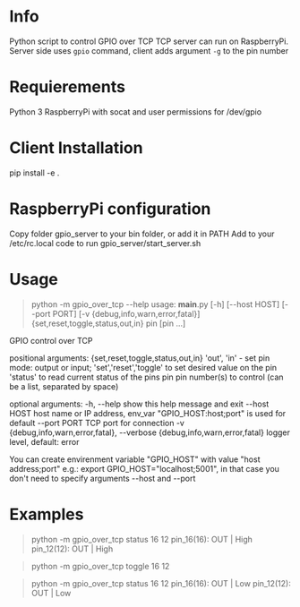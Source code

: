 # Info
Python script to control GPIO over TCP
TCP server can run on RaspberryPi. Server side 
uses `gpio` command, client adds argument `-g` to the pin number

# Requierements
Python 3
RaspberryPi with socat and user permissions for /dev/gpio

# Client Installation
pip install -e .

# RaspberryPi configuration
Copy folder gpio_server to your bin folder, or add it in PATH
Add to your /etc/rc.local code to run gpio_server/start_server.sh

# Usage
>python -m gpio_over_tcp --help
usage: __main__.py [-h] [--host HOST] [--port PORT]
                   [-v {debug,info,warn,error,fatal}]
                   {set,reset,toggle,status,out,in} pin [pin ...]

GPIO control over TCP

positional arguments:
  {set,reset,toggle,status,out,in}
                        'out', 'in' - set pin mode: output or input;
                        'set','reset','toggle' to set desired value on the pin
                        'status' to read current status of the pins
  pin                   pin number(s) to control (can be a list, separated by space)

optional arguments:
  -h, --help            show this help message and exit
  --host HOST           host name or IP address, 
                        env_var "GPIO_HOST:host;port" is used for default
  --port PORT           TCP port for connection
  -v {debug,info,warn,error,fatal}, --verbose {debug,info,warn,error,fatal}
                        logger level, default: error


You can create envirenment variable "GPIO_HOST" with value "host address;port"
e.g.: export GPIO_HOST="localhost;5001", in that case you don't need to specify
arguments --host and --port

# Examples
> python -m gpio_over_tcp status 16 12
pin_16(16): OUT | High
pin_12(12): OUT | High

>python -m gpio_over_tcp toggle 16 12

>python -m gpio_over_tcp status 16 12
pin_16(16): OUT | Low
pin_12(12): OUT | Low

